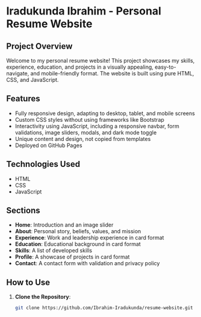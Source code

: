 # Iradukunda Ibrahim - Personal Resume Website

## Project Overview

Welcome to my personal resume website! This project showcases my skills, experience, education, and projects in a visually appealing, easy-to-navigate, and mobile-friendly format. The website is built using pure HTML, CSS, and JavaScript.

## Features

- Fully responsive design, adapting to desktop, tablet, and mobile screens
- Custom CSS styles without using frameworks like Bootstrap
- Interactivity using JavaScript, including a responsive navbar, form validations, image sliders, modals, and dark mode toggle
- Unique content and design, not copied from templates
- Deployed on GitHub Pages

## Technologies Used

- HTML
- CSS
- JavaScript

## Sections

- **Home**: Introduction and an image slider
- **About**: Personal story, beliefs, values, and mission
- **Experience**: Work and leadership experience in card format
- **Education**: Educational background in card format
- **Skills**: A list of developed skills
- **Profile**: A showcase of projects in card format
- **Contact**: A contact form with validation and privacy policy

## How to Use

1. **Clone the Repository**:
   ```bash
   git clone https://github.com/Ibrahim-Iradukunda/resume-website.git
